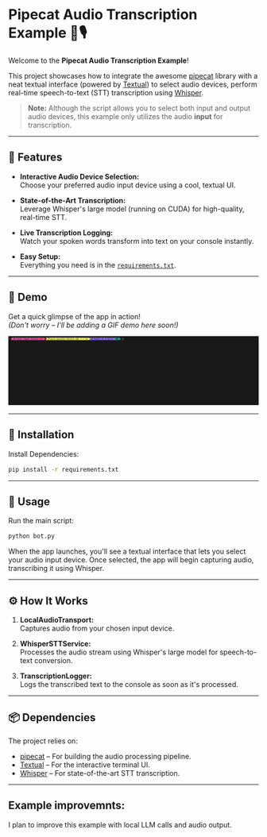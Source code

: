 
# Pipecat Audio Transcription Example 🚀🎙️

Welcome to the **Pipecat Audio Transcription Example**! 

This project showcases how to integrate the awesome [pipecat](https://github.com/pipecat-ai/pipecat) library with a neat textual interface (powered by [Textual](https://github.com/Textualize/textual)) to select audio devices, perform real-time speech-to-text (STT) transcription using [Whisper](https://github.com/openai/whisper).

> **Note:** Although the script allows you to select both input and output audio devices, this example only utilizes the audio **input** for transcription.

---

## 🎉 Features

- **Interactive Audio Device Selection:**  
  Choose your preferred audio input device using a cool, textual UI.
  
- **State-of-the-Art Transcription:**  
  Leverage Whisper's large model (running on CUDA) for high-quality, real-time STT.
  
- **Live Transcription Logging:**  
  Watch your spoken words transform into text on your console instantly.
  
- **Easy Setup:**  
  Everything you need is in the [`requirements.txt`](./requirements.txt).

---

## 🎥 Demo

Get a quick glimpse of the app in action!  
*(Don't worry – I'll be adding a GIF demo here soon!)*

![Demo GIF](demo.gif)

---

## 🔧 Installation


Install Dependencies:

```bash
pip install -r requirements.txt
```


---

## 🚀 Usage

Run the main script:

```bash
python bot.py
```

When the app launches, you'll see a textual interface that lets you select your audio input device. Once selected, the app will begin capturing audio, transcribing it using Whisper.

---

## ⚙️ How It Works


1. **LocalAudioTransport:**  
   Captures audio from your chosen input device.
   
2. **WhisperSTTService:**  
   Processes the audio stream using Whisper's large model for speech-to-text conversion.
   
3. **TranscriptionLogger:**  
   Logs the transcribed text to the console as soon as it's processed.


---

## 📦 Dependencies

The project relies on:

- [pipecat](https://github.com/yourusername/pipecat) – For building the audio processing pipeline.
- [Textual](https://github.com/Textualize/textual) – For the interactive terminal UI.
- [Whisper](https://github.com/openai/whisper) – For state-of-the-art STT transcription.

---

## Example improvemnts:

I plan to improve this example with local LLM calls and audio output.
